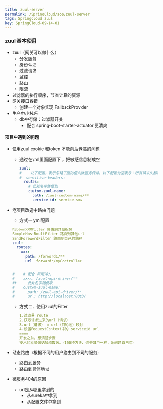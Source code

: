 ```yaml
---
title: zuul-server
permalink: /SpringCloud/sop/zuul-server
tags: SpringCloud zuul
key: SpringCloud-09-14-01
---
```




###  zuul 基本使用

- zuul（网关可以做什么）
  - 分发服务
  - 身份认证
  - 过滤请求
  - 监控
  - 路由
  - 限流
- 过滤器的执行顺序，节省计算的资源
- 网关接口容错
  - 创建一个对象实现 FallbackProvider
- 生产中小技巧
  - db中存储：过滤器开关
    - 配合 spring-boot-starter-actuator 更清爽



#### 项目中遇到的问题

- 使用zuul cookie 和token 不能向后传递的问题

  - 通过在yml里面配置下 ，把敏感信息制成空

    ```yml
    zuul:
    #    以下配置，表示忽略下面的值向微服务传播，以下配置为空表示：所有请求头都透传到后面微服务。
    #  sensitive-headers:
      routes:
        # 此处名字随便取
        custom-zuul-name:
          path: /zuul-custom-name/**
          service-id: service-sms
    ```

- 老项目改造中路由问题

  - 方式一 yml配置

  ```yml
  RibbonXXXFilter 路由到其他服务
  SimpleHostRoultFilter 路由到其他url
  SendForewordFilter 路由到自己的路径
  zuul:
    routes:
      xxx:
        path: /forword1/**
        url: forward:/myController
  
  
  #    # 配合 风雨冷人
  #    xxxx: /zuul-api-driver/**
  ##     此处名字随便取
  #    custom-zuul-name:
  #      path: /zuul-api-driver/**
  #      url: http://localhost:8003/
  ```

  - 方式二，使用zuul的Filter

    ```yml
    1.过滤器 route
    2.获取请求过来的url（请求）
    3.url（请求） = url（目的地）映射
    4.设置RequestContext中的 serviceid url
    ====
    开发之前，想清楚步骤
    技术和业务做选择和取舍。（100种方法，你去其中一种，出问题自己扛）
    ```

- 动态路由（根据不同的用户路由到不同的服务）

  - 路由到服务
  - 路由到具体地址

- 微服务404的原因

  - url是从哪里拿到的
    - 从eureka中拿到
    - 从配置文件中拿到

